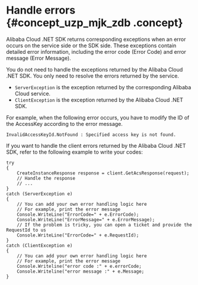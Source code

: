 # Handle errors {#concept_uzp_mjk_zdb .concept}

Alibaba Cloud .NET SDK returns corresponding exceptions when an error occurs on the service side or the SDK side. These exceptions contain detailed error information, including the error code \(Error Code\) and error message \(Error Message\).

You do not need to handle the exceptions returned by the Alibaba Cloud .NET SDK. You only need to resolve the errors returned by the service.

-   `ServerException` is the exception returned by the corresponding Alibaba Cloud service.
-   `ClientException` is the exception returned by the Alibaba Cloud .NET SDK.

For example, when the following error occurs, you have to modify the ID of the AccessKey according to the error message.

```
InvalidAccessKeyId.NotFound : Specified access key is not found.
```

If you want to handle the client errors returned by the Alibaba Cloud .NET SDK, refer to the following example to write your codes:

```
try 
{
    CreateInstanceResponse response = client.GetAcsResponse(request);
    // Handle the response
    // ...
}
catch (ServerException e)
{
    // You can add your own error handling logic here
    // For example, print the error message
    Console.WriteLine("ErrorCode=" + e.ErrorCode);
    Console.WriteLine("ErrorMessage=" + e.ErrorMessage);
    // If the problem is tricky, you can open a ticket and provide the RequestId to us
    Console.WriteLine("ErrorCode=" + e.RequestId);
}
catch (ClientException e)
{
    // You can add your own error handling logic here
    // For example, print the error message
    Console.Writeline("error code :" + e.errorCode;
    Console.Writeline("error message :" + e.Message;
}
```

